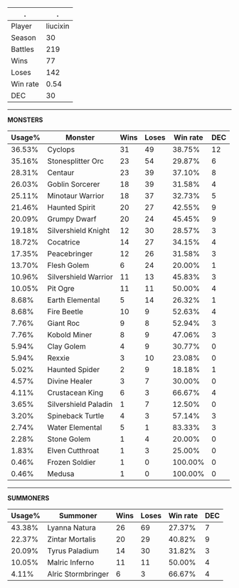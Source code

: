 .|.
|-|-
Player|liucixin
Season|30
Battles|219
Wins|77
Loses|142
Win rate|0.54
DEC|30

---
**MONSTERS**

Usage%|Monster|Wins|Loses|Win rate|DEC|
-|-|-|-|-|-|
36.53%|Cyclops|31|49|38.75%|12|
35.16%|Stonesplitter Orc|23|54|29.87%|6|
28.31%|Centaur|23|39|37.10%|8|
26.03%|Goblin Sorcerer|18|39|31.58%|4|
25.11%|Minotaur Warrior|18|37|32.73%|5|
21.46%|Haunted Spirit|20|27|42.55%|9|
20.09%|Grumpy Dwarf|20|24|45.45%|9|
19.18%|Silvershield Knight|12|30|28.57%|3|
18.72%|Cocatrice|14|27|34.15%|4|
17.35%|Peacebringer|12|26|31.58%|3|
13.70%|Flesh Golem|6|24|20.00%|1|
10.96%|Silvershield Warrior|11|13|45.83%|3|
10.05%|Pit Ogre|11|11|50.00%|4|
8.68%|Earth Elemental|5|14|26.32%|1|
8.68%|Fire Beetle|10|9|52.63%|4|
7.76%|Giant Roc|9|8|52.94%|3|
7.76%|Kobold Miner|8|9|47.06%|3|
5.94%|Clay Golem|4|9|30.77%|0|
5.94%|Rexxie|3|10|23.08%|0|
5.02%|Haunted Spider|2|9|18.18%|1|
4.57%|Divine Healer|3|7|30.00%|0|
4.11%|Crustacean King|6|3|66.67%|4|
3.65%|Silvershield Paladin|1|7|12.50%|0|
3.20%|Spineback Turtle|4|3|57.14%|3|
2.74%|Water Elemental|5|1|83.33%|3|
2.28%|Stone Golem|1|4|20.00%|0|
1.83%|Elven Cutthroat|1|3|25.00%|0|
0.46%|Frozen Soldier|1|0|100.00%|0|
0.46%|Medusa|1|0|100.00%|0|

---
**SUMMONERS**

Usage%|Summoner|Wins|Loses|Win rate|DEC|
-|-|-|-|-|-|
43.38%|Lyanna Natura|26|69|27.37%|7|
22.37%|Zintar Mortalis|20|29|40.82%|9|
20.09%|Tyrus Paladium|14|30|31.82%|3|
10.05%|Malric Inferno|11|11|50.00%|4|
4.11%|Alric Stormbringer|6|3|66.67%|4|
